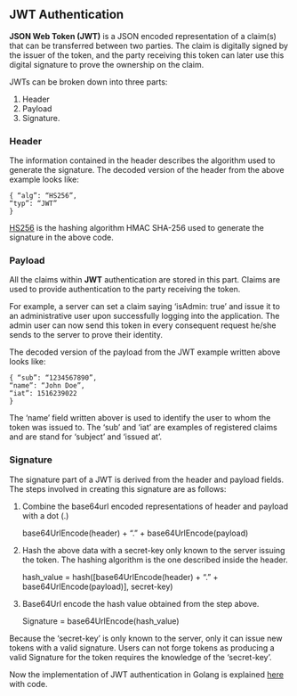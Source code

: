 ## JWT Authentication

<b>JSON Web Token (JWT)</b> is a JSON encoded representation of a claim(s) that can be transferred between two parties. The claim is digitally signed by the issuer of the token, and the party receiving this token can later use this digital signature to prove the ownership on the claim. <br>

JWTs can be broken down into three parts:
1. Header
2. Payload
3. Signature.

### Header
The information contained in the header describes the algorithm used to generate the signature. The decoded version of the header from the above example looks like:<br>


	{ “alg”: “HS256”,
    “typ”: “JWT”
    }

[HS256](https://www.loginradius.com/blog/async/jwt-signing-algorithms/) is the hashing algorithm HMAC SHA-256 used to generate the signature in the above code.<br>

### Payload
All the claims within <b>JWT</b> authentication are stored in this part. Claims are used to provide authentication to the party receiving the token.  <br>

For example, a server can set a claim saying ‘isAdmin: true’ and issue it to an administrative user upon successfully logging into the application. The admin user can now send this token in every consequent request he/she sends to the server to prove their identity.<br>

The decoded version of the payload from the JWT example written above looks like:


	{ “sub”: “1234567890”,
    “name”: “John Doe”,
    “iat”: 1516239022
    }

The ‘name’ field written abover is used to identify the user to whom the token was issued to. The ‘sub’ and ‘iat’ are examples of registered claims and are stand for ‘subject’ and ‘issued at’. <br>

### Signature
The signature part of a JWT is derived from the header and payload fields. The steps involved in creating this signature are as follows:

1. Combine the base64url encoded representations of header and payload with a dot (.) <br>


	base64UrlEncode(header) + “.” + base64UrlEncode(payload)

2. Hash the above data with a secret-key only known to the server issuing the token. The hashing algorithm is the one described inside the header. <br>



	hash_value = hash([base64UrlEncode(header) + “.” + base64UrlEncode(payload)], secret-key)
    
3. Base64Url encode the hash value obtained from the step above. <br>


	Signature = base64UrlEncode(hash_value)

Because the ‘secret-key’ is only known to the server, only it can issue new tokens with a valid signature. Users can not forge tokens as producing a valid Signature for the token requires the knowledge of the ‘secret-key’. <br>

Now the implementation of JWT authentication in Golang is explained [here](https://github.com/aaditya29/Microservices-With-Go/tree/master/Part_11/JWT%20Authentication) with code.
